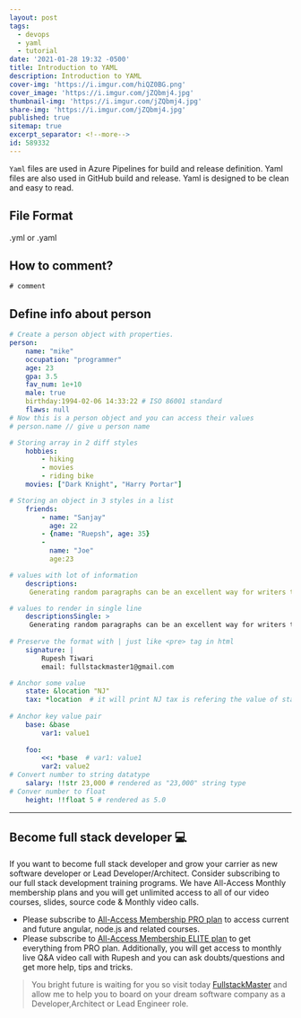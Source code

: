 ```yaml
---
layout: post
tags:
  - devops
  - yaml
  - tutorial
date: '2021-01-28 19:32 -0500'
title: Introduction to YAML
description: Introduction to YAML
cover-img: 'https://i.imgur.com/hiQZ0BG.png'
cover_image: 'https://i.imgur.com/jZQbmj4.jpg'
thumbnail-img: 'https://i.imgur.com/jZQbmj4.jpg'
share-img: 'https://i.imgur.com/jZQbmj4.jpg'
published: true
sitemap: true
excerpt_separator: <!--more-->
id: 589332
---
```




`Yaml` files are used in Azure Pipelines for build and release definition. Yaml files are also used in GitHub build and release. 
Yaml is designed to be clean and easy to read.  

## File Format

.yml or .yaml 

## How to comment?

`# comment`

## Define info about person

```yaml 
# Create a person object with properties.
person: 
    name: "mike"
    occupation: "programmer"
    age: 23 
    gpa: 3.5
    fav_num: 1e+10
    male: true
    birthday:1994-02-06 14:33:22 # ISO 86001 standard
    flaws: null
# Now this is a person object and you can access their values
# person.name // give u person name 

# Storing array in 2 diff styles
    hobbies:
        - hiking
        - movies
        - riding bike
    movies: ["Dark Knight", "Harry Portar"]

# Storing an object in 3 styles in a list
    friends:
        - name: "Sanjay"
          age: 22
        - {name: "Ruepsh", age: 35}
        - 
          name: "Joe"
          age:23

# values with lot of information
    descriptions:
     Generating random paragraphs can be an excellent way for writers to          get their creative flow going at the beginning of the day. The writer        has no idea what topic the random paragraph will be about when it            appears.This forces the writer to use creativity to complete one              of three common writing challenges.

# values to render in single line
    descriptionsSingle: >
     Generating random paragraphs can be an excellent way for writers to get      their creative flow going at the beginning of the day. The writer has no      idea what topic the random paragraph will be about when it appears. This      forces the writer to use creativity to complete one of three common          writing challenges.
    
# Preserve the format with | just like <pre> tag in html
    signature: |
        Rupesh Tiwari
        email: fullstackmaster1@gmail.com

# Anchor some value 
    state: &location "NJ"
    tax: *location  # it will print NJ tax is refering the value of state 
    
# Anchor key value pair
    base: &base
        var1: value1
        
    foo: 
        <<: *base  # var1: value1 
        var2: value2
# Convert number to string datatype
    salary: !!str 23,000 # rendered as "23,000" string type
# Conver number to float
    height: !!float 5 # rendered as 5.0  

```

---

## Become full stack developer 💻

If you want to become full stack developer and grow your carrier as new software developer or Lead Developer/Architect. Consider subscribing to our full stack development training programs. We have All-Access Monthly membership plans and you will get unlimited access to all of our video courses, slides, source code & Monthly video calls.

- Please subscribe to [All-Access Membership PRO plan](https://www.fullstackmaster.net/pro) to access current and future angular, node.js and related courses.
- Please subscribe to [All-Access Membership ELITE plan](https://www.fullstackmaster.net/elite) to get everything from PRO plan. Additionally, you will get access to monthly live Q&A video call with Rupesh and you can ask doubts/questions and get more help, tips and tricks.

> You bright future is waiting for you so visit today [FullstackMaster](www.fullstackmaster.net) and allow me to help you to board on your dream software company as a Developer,Architect or Lead Engineer role.
